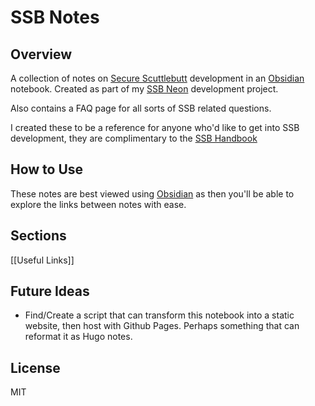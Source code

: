 
# SSB Notes

## Overview 

A collection of notes on [Secure Scuttlebutt](https://scuttlebutt.nz) development in an [Obsidian](https://obsidian.md/) notebook. Created as part of my [SSB Neon](https://timjrobinson.com/ssb-neon) development project. 

Also contains a FAQ page for all sorts of SSB related questions.

I created these to be a reference for anyone who'd like to get into SSB development, they are complimentary to the  [SSB Handbook](https://handbook.scuttlebutt.nz/)

## How to Use

These notes are best viewed using [Obsidian](https://obsidian.md) as then you'll be able to explore the links between notes with ease.


## Sections

[[Useful Links]]

## Future Ideas

- Find/Create a script that can transform this notebook into a static website, then host with Github Pages. Perhaps something that can reformat it as Hugo notes. 

## License

MIT